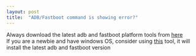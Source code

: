 ```yaml
---
layout: post
title:  "ADB/Fastboot command is showing error?"
---
```

Always download the latest adb and fastboot platform tools from [here](https://developer.android.com/studio/releases/platform-tools "here") <br />
If you are a newbie and have windows OS, consider using [this](https://github.com/fawazahmed0/Latest-adb-fastboot-installer-for-windows/releases "this") tool, it will install the latest adb and fastboot version
